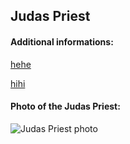 ## Judas Priest
#### Additional informations:
[hehe](hehe)

[hihi](hihi)

#### Photo of the Judas Priest:
![Judas Priest photo](https://upload.wikimedia.org/wikipedia/commons/thumb/d/d2/Judas_Priest_-_Wacken_Open_Air_2018_01.jpg/299px-Judas_Priest_-_Wacken_Open_Air_2018_01.jpg)

